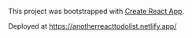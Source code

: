 This project was bootstrapped with [Create React App](https://github.com/facebook/create-react-app).

Deployed at https://anotherreacttodolist.netlify.app/
